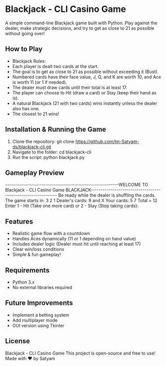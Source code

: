 # Blackjack - CLI Casino Game
A simple command-line Blackjack game built with Python. Play against the dealer, make strategic
decisions, and try to get as close to 21 as possible without going over!
## How to Play
- Blackjack Rules:
 - Each player is dealt two cards at the start.
 - The goal is to get as close to 21 as possible without exceeding it (Bust).
 - Numbered cards have their face value, J, Q, and K are worth 10, and Ace is worth 11 (or 1 if
needed).
 - The dealer must draw cards until their total is at least 17.
 - The player can choose to Hit (draw a card) or Stay (keep their hand as is).
 - A natural Blackjack (21 with two cards) wins instantly unless the dealer also has one.
 - The closest to 21 wins!
## Installation & Running the Game
1. Clone the repository:
 git clone https://github.com/Im-Satyam-ds/blackjack-cli.git
2. Navigate to the folder:
 cd blackjack-cli
3. Run the script:
 python blackjack.py
## Gameplay Preview
---------------------------------------------------------WELCOME TO
Blackjack - CLI Casino Game
BLACKJACK-------------------------------------------------------------
Be ready while the dealer is shuffling the cards.
The game starts in:
3 2 1
Dealer's cards: 9 and X
Your cards: 5 7
Total = 12
Enter 1 - Hit (Take one more card) or 2 - Stay (Stop taking cards):
## Features
- Realistic game flow with a countdown
- Handles Aces dynamically (11 or 1 depending on hand value)
- Includes dealer logic (Dealer must hit until reaching at least 17)
- Clear win/loss conditions
- Simple & fun gameplay!
## Requirements
- Python 3.x
- No external libraries required
## Future Improvements
- Implement a betting system
- Add multiplayer mode
- GUI version using Tkinter
## License
Blackjack - CLI Casino Game
This project is open-source and free to use!
Made with ❤️ by Satyam
